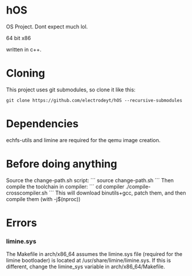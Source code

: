 # hOS
OS Project. Dont expect much lol.

64 bit x86

written in c++.

# Cloning
This project uses git submodules, so clone it like this:
```
git clone https://github.com/electrodeyt/hOS --recursive-submodules
```

# Dependencies
echfs-utils and limine are required for the qemu image creation.

# Before doing anything
Source the change-path.sh script:
´´´
source change-path.sh
´´´
Then compile the toolchain in compiler:
´´´
cd compiler
./compile-crosscompiler.sh
´´´
This will download binutils+gcc, patch them, and then compile them (with -j$(nproc))

# Errors
### limine.sys
The Makefile in arch/x86_64 assumes the limine.sys file (required for the limine bootloader) is located at /usr/share/limine/limine.sys. If this is different, change the limine_sys variable in arch/x86_64/Makefile.